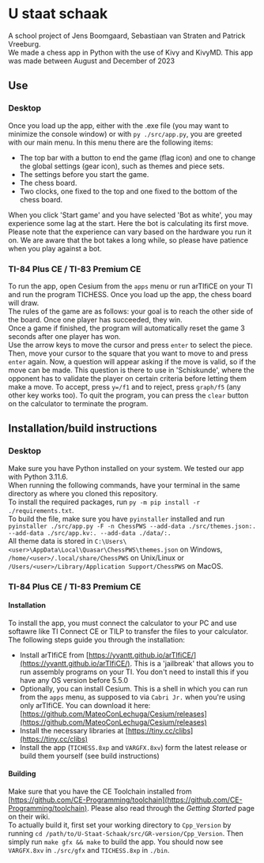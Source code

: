 # U staat schaak
A school project of Jens Boomgaard, Sebastiaan van Straten and Patrick Vreeburg.  
We made a chess app in Python with the use of Kivy and KivyMD. This app was made between August and December of 2023

## Use
### Desktop
Once you load up the app, either with the .exe file (you may want to minimize the console window) or with `py ./src/app.py`, you are greeted with our main menu. In this menu there are the following items:
* The top bar with a button to end the game (flag icon) and one to change the global settings (gear icon), such as themes and piece sets.
* The settings before you start the game.
* The chess board.
* Two clocks, one fixed to the top and one fixed to the bottom of the chess board.
<!-- end of the list -->
When you click 'Start game' and you have selected 'Bot as white', you may experience some lag at the start. Here the bot is calculating its first move.  
Please note that the experience can vary based on the hardware you run it on. We are aware that the bot takes a long while, so please have patience when you play against a bot.
### TI-84 Plus CE / TI-83 Premium CE
To run the app, open Cesium from the `apps` menu or run arTIfiCE on your TI and run the program TICHESS. Once you load up the app, the chess board will draw.  
The rules of the game are as follows: your goal is to reach the other side of the board. Once one player has succeeded, they win.  
Once a game if finished, the program will automatically reset the game 3 seconds after one player has won.  
Use the arrow keys to move the cursor and press `enter` to select the piece. Then, move your cursor to the square that you want to move to and press `enter` again. Now, a question will appear asking if the move is valid, so if the move can be made. This question is there to use in 'Schiskunde', where the opponent has to validate the player on certain criteria before letting them make a move. To accept, press `y=/f1` and to reject, press `graph/f5` (any other key works too).
To quit the program, you can press the `clear` button on the calculator to terminate the program.

## Installation/build instructions
### Desktop
Make sure you have Python installed on your system. We tested our app with Python 3.11.6.  
When running the following commands, have your terminal in the same directory as where you cloned this repository.  
To install the required packages, run `py -m pip install -r ./requirements.txt`.  
To build the file, make sure you have `pyinstaller` installed and run `pyinstaller ./src/app.py -F -n ChessPWS --add-data ./src/themes.json:. --add-data ./src/app.kv:. --add-data ./data/:.`  
All theme data is stored in `C:\Users\<user>\AppData\Local\Quasar\ChessPWS\themes.json` on Windows, `/home/<user>/.local/share/ChessPWS` on Unix/Linux or `/Users/<user>/Library/Application Support/ChessPWS` on MacOS.

### TI-84 Plus CE / TI-83 Premium CE
#### Installation
To install the app, you must connect the calculator to your PC and use softawre like TI Connect CE or TILP to transfer the files to your calculator.  
The following steps guide you through the installation:
* Install arTIfiCE from [https://yvantt.github.io/arTIfiCE/](https://yvantt.github.io/arTIfiCE/). This is a 'jailbreak' that allows you to run assembly programs on your TI. You don't need to install this if you have any OS version before 5.5.0
* Optionally, you can install Cesium. This is a shell in which you can run from the `apps` menu, as supposed to via `Cabri Jr.` when you're using only arTIfiCE. You can download it here: [https://github.com/MateoConLechuga/Cesium/releases](https://github.com/MateoConLechuga/Cesium/releases)
* Install the necessary libraries at [https://tiny.cc/clibs](https://tiny.cc/clibs)
* Install the app (`TICHESS.8xp` and `VARGFX.8xv`) form the latest release or build them yourself (see build instructions)

#### Building
Make sure that you have the CE Toolchain installed from [https://github.com/CE-Programming/toolchain](https://github.com/CE-Programming/toolchain). Please also read through the *Getting Started* page on their wiki.  
To actually build it, first set your working directory to `Cpp_Version` by running `cd /path/to/U-Staat-Schaak/src/GR-version/Cpp_Version`. Then simply run `make gfx && make` to build the app. You should now see `VARGFX.8xv` in `./src/gfx` and `TICHESS.8xp` in `./bin`.

